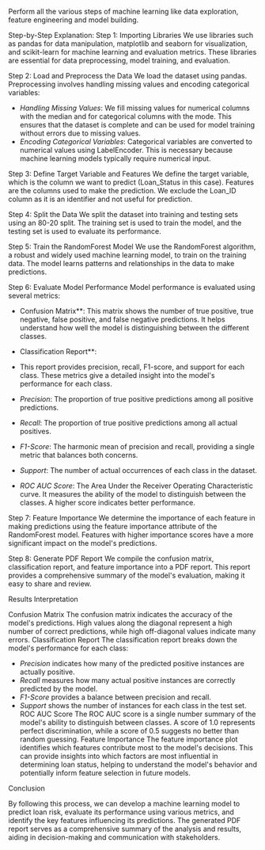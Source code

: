 Perform all the various steps of machine learning like data exploration, feature 
engineering and model building.

Step-by-Step Explanation:
Step 1: Importing Libraries
We use libraries such as pandas for data manipulation, matplotlib and seaborn for visualization, 
and scikit-learn for machine learning and evaluation metrics. These libraries are essential for 
data preprocessing, model training, and evaluation.

Step 2: Load and Preprocess the Data
We load the dataset using pandas. Preprocessing involves handling missing values and encoding 
categorical variables:
- *Handling Missing Values*: We fill missing values for numerical columns with the median and 
for categorical columns with the mode. This ensures that the dataset is complete and can be 
used for model training without errors due to missing values.
- *Encoding Categorical Variables*: Categorical variables are converted to numerical values 
using LabelEncoder. This is necessary because machine learning models typically require 
numerical input.

Step 3: Define Target Variable and Features
We define the target variable, which is the column we want to predict (Loan_Status in this 
case). Features are the columns used to make the prediction. We exclude the Loan_ID column 
as it is an identifier and not useful for prediction.

Step 4: Split the Data
We split the dataset into training and testing sets using an 80-20 split. The training set is used to 
train the model, and the testing set is used to evaluate its performance.

Step 5: Train the RandomForest Model
We use the RandomForest algorithm, a robust and widely used machine learning model, to 
train on the training data. The model learns patterns and relationships in the data to make 
predictions.

Step 6: Evaluate Model Performance
Model performance is evaluated using several metrics:

- Confusion Matrix**: This matrix shows the number of true positive, true negative, false 
positive, and false negative predictions. It helps understand how well the model is 
distinguishing between the different classes.

- Classification Report**:
- This report provides precision, recall, F1-score, and support for each 
class. These metrics give a detailed insight into the model's performance for each class.
 - *Precision*: The proportion of true positive predictions among all positive predictions.
 - *Recall*: The proportion of true positive predictions among all actual positives.
 - *F1-Score*: The harmonic mean of precision and recall, providing a single metric that 
balances both concerns.
 - *Support*: The number of actual occurrences of each class in the dataset.
- *ROC AUC Score*: The Area Under the Receiver Operating Characteristic curve. It measures 
the ability of the model to distinguish between the classes. A higher score indicates better 
performance.

Step 7: Feature Importance
We determine the importance of each feature in making predictions using the feature 
importance attribute of the RandomForest model. Features with higher importance scores have 
a more significant impact on the model's predictions.

Step 8: Generate PDF Report
We compile the confusion matrix, classification report, and feature importance into a PDF 
report. This report provides a comprehensive summary of the model's evaluation, making it 
easy to share and review.

Results Interpretation

Confusion Matrix
The confusion matrix indicates the accuracy of the model's predictions. High values along the 
diagonal represent a high number of correct predictions, while high off-diagonal values indicate 
many errors.
Classification Report
The classification report breaks down the model's performance for each class:
- *Precision* indicates how many of the predicted positive instances are actually positive.
- *Recall* measures how many actual positive instances are correctly predicted by the model.
- *F1-Score* provides a balance between precision and recall.
- *Support* shows the number of instances for each class in the test set.
ROC AUC Score
The ROC AUC score is a single number summary of the model's ability to distinguish between 
classes. A score of 1.0 represents perfect discrimination, while a score of 0.5 suggests no better 
than random guessing.
Feature Importance
The feature importance plot identifies which features contribute most to the model's decisions. 
This can provide insights into which factors are most influential in determining loan status, 
helping to understand the model's behavior and potentially inform feature selection in future 
models.

Conclusion

By following this process, we can develop a machine learning model to predict loan risk, 
evaluate its performance using various metrics, and identify the key features influencing its 
predictions. The generated PDF report serves as a comprehensive summary of the analysis and 
results, aiding in decision-making and communication with stakeholders.
